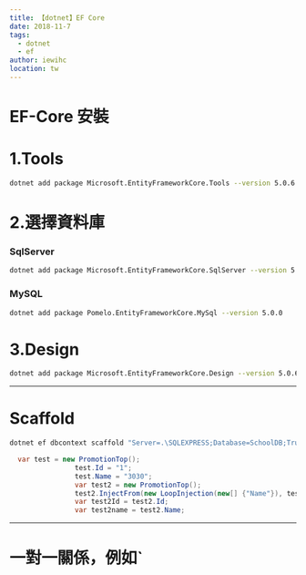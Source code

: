 ```yaml
---
title: 【dotnet】EF Core 
date: 2018-11-7
tags: 
  - dotnet
  - ef
author: iewihc
location: tw  
---
```


# EF-Core 安裝

# 1.Tools
```sh
dotnet add package Microsoft.EntityFrameworkCore.Tools --version 5.0.6
```

# 2.選擇資料庫

### SqlServer

```sh
dotnet add package Microsoft.EntityFrameworkCore.SqlServer --version 5.0.6
```
### MySQL

```sh
dotnet add package Pomelo.EntityFrameworkCore.MySql --version 5.0.0
```

# 3.Design

```sh
dotnet add package Microsoft.EntityFrameworkCore.Design --version 5.0.6
```

---

# Scaffold

```sh
dotnet ef dbcontext scaffold "Server=.\SQLEXPRESS;Database=SchoolDB;Trusted_Connection=True;" Microsoft.EntityFrameworkCore.SqlServer -o Models 
```

```c#
  var test = new PromotionTop();
                test.Id = "1";
                test.Name = "3030";
                var test2 = new PromotionTop();
                test2.InjectFrom(new LoopInjection(new[] {"Name"}), test);
                var test2Id = test2.Id;
                var test2name = test2.Name;
```

---

# 一對一關係，例如`

